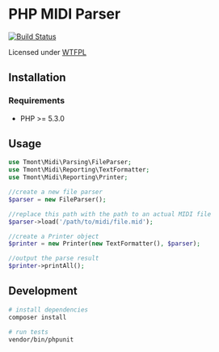 # PHP MIDI Parser
[![Build Status](https://travis-ci.org/tmont/midiparser.png)](https://travis-ci.org/tmont/midiparser)

Licensed under [WTFPL](https://github.com/tmont/midiparser/blob/master/LICENSE)

## Installation
### Requirements
* PHP >= 5.3.0

## Usage
```php
use Tmont\Midi\Parsing\FileParser;
use Tmont\Midi\Reporting\TextFormatter;
use Tmont\Midi\Reporting\Printer;

//create a new file parser
$parser = new FileParser();

//replace this path with the path to an actual MIDI file
$parser->load('/path/to/midi/file.mid');

//create a Printer object
$printer = new Printer(new TextFormatter(), $parser);

//output the parse result
$printer->printAll();
```

## Development
```bash
# install dependencies
composer install

# run tests
vendor/bin/phpunit
 ```
 